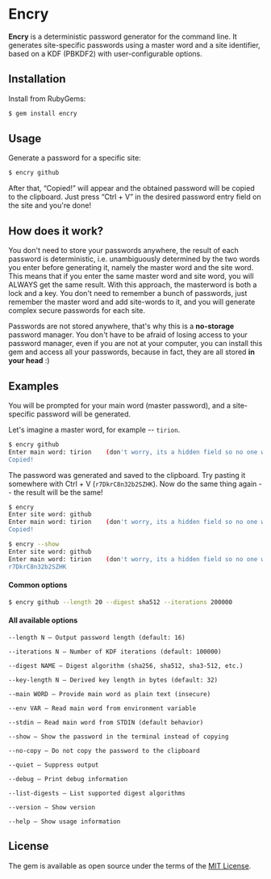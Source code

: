 # Encry

**Encry** is a deterministic password generator for the command line. It generates site-specific passwords using a master word and a site identifier, based on a KDF (PBKDF2) with user-configurable options.

## Installation

Install from RubyGems:

```bash
$ gem install encry
```

## Usage

Generate a password for a specific site:

```bash
$ encry github
```
After that, “Copied!” will appear and the obtained password will be copied to the clipboard. Just press “Ctrl + V” in the desired password entry field on the site and you're done!

## How does it work?

You don't need to store your passwords anywhere, the result of each password is deterministic, i.e. unambiguously determined by the two words you enter before generating it, namely the master word and the site word. This means that if you enter the same master word and site word, you will ALWAYS get the same result. With this approach, the masterword is both a lock and a key. You don't need to remember a bunch of passwords, just remember the master word and add site-words to it, and you will generate complex secure passwords for each site.

Passwords are not stored anywhere, that's why this is a **no-storage** password manager. You don't have to be afraid of losing access to your password manager, even if you are not at your computer, you can install this gem and access all your passwords, because in fact, they are all stored **in your head** :)

## Examples

You will be prompted for your main word (master password), and a site-specific password will be generated.

Let's imagine a master word, for example -- `tirion`.

```bash
$ encry github
Enter main word: tirion    (don't worry, its a hidden field so no one will see your word!)
Copied!
```
The password was generated and saved to the clipboard. Try pasting it somewhere with Ctrl + V (`r7DkrC8n32b2SZHK`). Now do the same thing again -- the result will be the same!

```bash
$ encry
Enter site word: github
Enter main word: tirion    (don't worry, its a hidden field so no one will see your word!)
Copied!
```

```bash
$ encry --show
Enter site word: github
Enter main word: tirion    (don't worry, its a hidden field so no one will see your word!)
r7DkrC8n32b2SZHK
```

#### Common options

```bash
$ encry github --length 20 --digest sha512 --iterations 200000
```

#### All available options

	--length N – Output password length (default: 16)

	--iterations N – Number of KDF iterations (default: 100000)

	--digest NAME – Digest algorithm (sha256, sha512, sha3-512, etc.)

	--key-length N – Derived key length in bytes (default: 32)

	--main WORD – Provide main word as plain text (insecure)

	--env VAR – Read main word from environment variable

	--stdin – Read main word from STDIN (default behavior)

	--show – Show the password in the terminal instead of copying

	--no-copy – Do not copy the password to the clipboard

	--quiet – Suppress output

	--debug – Print debug information

	--list-digests – List supported digest algorithms

	--version – Show version

	--help – Show usage information


## License

The gem is available as open source under the terms of the [MIT License](https://opensource.org/licenses/MIT).

